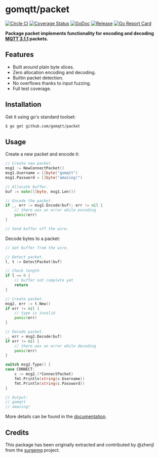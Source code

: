 # gomqtt/packet

[![Circle CI](https://img.shields.io/circleci/project/gomqtt/packet.svg)](https://circleci.com/gh/gomqtt/packet)
[![Coverage Status](https://coveralls.io/repos/gomqtt/packet/badge.svg?branch=master&service=github)](https://coveralls.io/github/gomqtt/packet?branch=master)
[![GoDoc](https://godoc.org/github.com/gomqtt/packet?status.svg)](http://godoc.org/github.com/gomqtt/packet)
[![Release](https://img.shields.io/github/release/gomqtt/packet.svg)](https://github.com/gomqtt/packet/releases)
[![Go Report Card](http://goreportcard.com/badge/gomqtt/packet)](http://goreportcard.com/report/gomqtt/packet)

**Package packet implements functionality for encoding and decoding [MQTT 3.1.1](http://docs.oasis-open.org/mqtt/mqtt/v3.1.1/) packets.**

## Features

- Built around plain byte slices.
- Zero allocation encoding and decoding.
- Builtin packet detection.
- No overflows thanks to input fuzzing.
- Full test coverage.

## Installation

Get it using go's standard toolset:

```bash
$ go get github.com/gomqtt/packet
```

## Usage

Create a new packet and encode it:

```go
// Create new packet.
msg1 := NewConnectPacket()
msg1.Username = []byte("gomqtt")
msg1.Password = []byte("amazing!")

// Allocate buffer.
buf := make([]byte, msg1.Len())

// Encode the packet.
if _, err := msg1.Encode(buf); err != nil {
    // there was an error while encoding
    panic(err)
}

// Send buffer off the wire.
```

Decode bytes to a packet:

```go
// Get buffer from the wire.

// Detect packet.
l, t := DetectPacket(buf)

// Check length
if l == 0 {
    // buffer not complete yet
    return
}

// Create packet.
msg2, err := t.New()
if err != nil {
    // type is invalid
    panic(err)
}

// Decode packet.
_, err = msg2.Decode(buf)
if err != nil {
    // there was an error while decoding
    panic(err)
}

switch msg2.Type() {
case CONNECT:
    c := msg2.(*ConnectPacket)
    fmt.Println(string(c.Username))
    fmt.Println(string(c.Password))
}

// Output:
// gomqtt
// amazing!
```

More details can be found in the [documentation](http://godoc.org/github.com/gomqtt/packet).

## Credits

This package has been originally extracted and contributed by @zhenjl from the
[surgemq](https://github.com/surgemq/surgemq) project.
